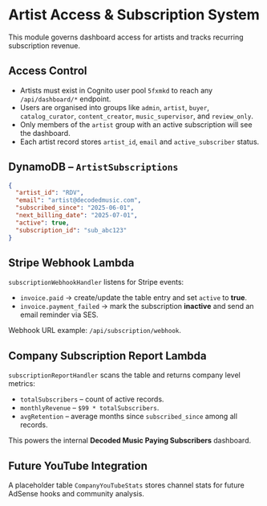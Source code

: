 # Artist Access & Subscription System

This module governs dashboard access for artists and tracks recurring subscription revenue.

## Access Control
- Artists must exist in Cognito user pool `5fxmkd` to reach any `/api/dashboard/*` endpoint.
- Users are organised into groups like `admin`, `artist`, `buyer`, `catalog_curator`, `content_creator`, `music_supervisor`, and `review_only`.
- Only members of the `artist` group with an active subscription will see the dashboard.
- Each artist record stores `artist_id`, `email` and `active_subscriber` status.

## DynamoDB – `ArtistSubscriptions`
```json
{
  "artist_id": "RDV",
  "email": "artist@decodedmusic.com",
  "subscribed_since": "2025-06-01",
  "next_billing_date": "2025-07-01",
  "active": true,
  "subscription_id": "sub_abc123"
}
```

## Stripe Webhook Lambda
`subscriptionWebhookHandler` listens for Stripe events:
- `invoice.paid` → create/update the table entry and set `active` to **true**.
- `invoice.payment_failed` → mark the subscription **inactive** and send an email reminder via SES.

Webhook URL example: `/api/subscription/webhook`.

## Company Subscription Report Lambda
`subscriptionReportHandler` scans the table and returns company level metrics:
- `totalSubscribers` – count of active records.
- `monthlyRevenue` – `$99 * totalSubscribers`.
- `avgRetention` – average months since `subscribed_since` among all records.

This powers the internal **Decoded Music Paying Subscribers** dashboard.

## Future YouTube Integration
A placeholder table `CompanyYouTubeStats` stores channel stats for future AdSense hooks and community analysis.
